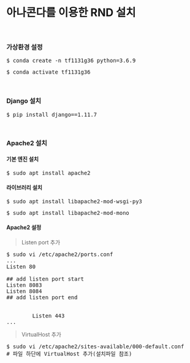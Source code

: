 # 아나콘다를 이용한 RND 설치
</br>

### 가상환경 설정
<pre>$ conda create -n tf1131g36 python=3.6.9</pre>
<pre>$ conda activate tf1131g36</pre>
</br>

### Django 설치
<pre>$ pip install django==1.11.7</pre>
</br>

### Apache2 설치
#### 기본 엔진 설치
<pre>$ sudo apt install apache2</pre>
#### 라이브러리 설치
<pre>$ sudo apt install libapache2-mod-wsgi-py3</pre>
<pre>$ sudo apt install libapache2-mod-mono</pre>
#### Apache2 설정
> Listen port 추가
<pre>$ sudo vi /etc/apache2/ports.conf
...
Listen 80

## add listen port start
Listen 8083
Listen 8084
## add listen port end

<IfModule ssl_module>
        Listen 443
... </pre>
> VirtualHost 추가
<pre>$ sudo vi /etc/apache2/sites-available/000-default.conf
# 파일 하단에 VirtualHost 추가(설치파일 참조)</pre>
